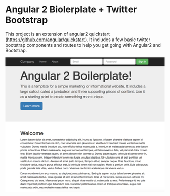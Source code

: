 # Angular 2 Biolerplate + Twitter Bootstrap

This project is an extension of angular2 quickstart (https://github.com/angular/quickstart).
It includes a few basic twitter bootstrap components and routes to help you get going with Angular2 and Bootstrap.

![Alt text](Angular2-Boilerplate.png?raw=true "Angular2 + Bootstrap Boilerplate")
